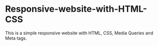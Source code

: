 # Responsive-website-with-HTML-CSS

This is a simple responsive website with HTML, CSS, Media Queries and Meta tags.
